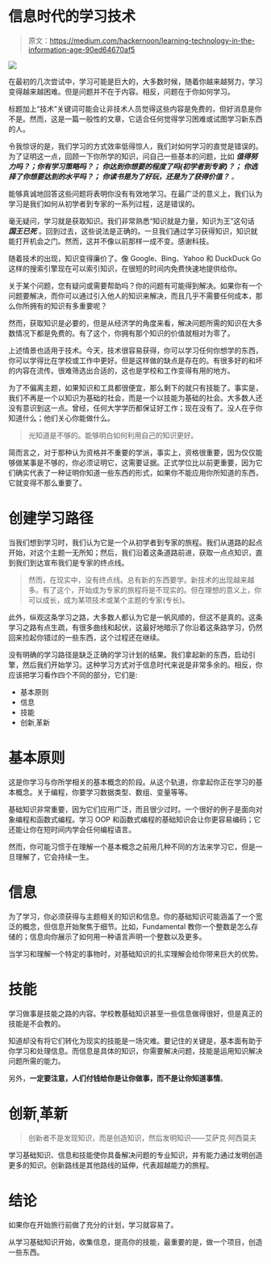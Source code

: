 # 信息时代的学习技术

> 原文：<https://medium.com/hackernoon/learning-technology-in-the-information-age-90ed64670af5>

![](img/fa2feda280850efdd5f75fed13cf0090.png)

在最初的几次尝试中，学习可能是巨大的，大多数时候，随着你越来越努力，学习变得越来越困难。但是问题并不在于内容。相反，问题在于你如何学习。

标题加上“技术”关键词可能会让非技术人员觉得这些内容是免费的，但好消息是你不是。然而，这是一篇一般性的文章，它适合任何觉得学习困难或试图学习新东西的人。

令我惊讶的是，我们学习的方式效率低得惊人，我们对如何学习的直觉是错误的。为了证明这一点，回顾一下你所学的知识，问自己一些基本的问题，比如 ***值得努力吗？；你有学习策略吗？；*** ***你达到你想要的程度了吗(初学者到专家)？；*** ***你选择了你想要达到的水平吗？；*** ***你读书是为了好玩，还是为了获得价值？*** *。*

能够真诚地回答这些问题将表明你没有有效地学习。在最广泛的意义上，我们认为学习是我们如何从初学者到专家的一系列过程，这是错误的。

毫无疑问，学习就是获取知识。我们非常熟悉“知识就是力量，知识为王”这句话 ***国王已死*** 。回到过去，这些说法是正确的。一旦我们通过学习获得知识，知识就能打开机会之门。然而，这并不像以前那样一成不变。感谢科技。

随着技术的出现，知识变得廉价了。像 Google、Bing、Yahoo 和 DuckDuck Go 这样的搜索引擎现在可以索引知识，在很短的时间内免费快速地提供给你。

关于某个问题，您有疑问或需要帮助吗？你的问题有可能得到解决。如果你有一个问题要解决，而你可以通过引入他人的知识来解决，而且几乎不需要任何成本，那么你所拥有的知识有多重要呢？

然而，获取知识是必要的，但是从经济学的角度来看，解决问题所需的知识在大多数情况下都是免费的。有了这个，你拥有那个知识的价值就相对为零了。

上述情景也适用于技术。今天，技术很容易获得，你可以学习任何你想学的东西，你可以学得比在学校或工作中更好。但是这样做的缺点是存在的。有很多好的和坏的内容在流传。很难筛选出合适的，这也是学校和工作变得有用的地方。

为了不偏离主题，如果知识和工具都很便宜，那么剩下的就只有技能了。事实是，我们不再是一个以知识为基础的社会，而是一个以技能为基础的社会。大多数人还没有意识到这一点。曾经，任何大学学历都保证好工作；现在没有了。没人在乎你知道什么；他们关心你能做什么。

> 光知道是不够的。能够明白如何利用自己的知识更好。

简而言之，对于那种认为资格并不重要的学派，事实上，资格很重要，因为仅仅能够做某事是不够的，你必须证明它，这需要证据。正式学位比以前更重要，因为它们确实代表了一种证明你知道一些东西的形式，如果你不能应用你所知道的东西，它就变得不那么重要了。

# 创建学习路径

当我们想到学习时，我们认为它是一个从初学者到专家的旅程。我们从道路的起点开始，对这个主题一无所知；然后，我们沿着这条道路前进，获取一点点知识，直到我们到达宣布我们是专家的终点线。

> 然而，在现实中，没有终点线。总有新的东西要学。新技术的出现越来越多。有了这个，开始成为专家的旅程将是不现实的。但在理想的意义上，你可以成长，成为某项技术或某个主题的专家(专长)。

此外，纵观这条学习之路，大多数人都认为它是一帆风顺的，但这不是真的。这条学习之路有点生疏，有很多曲线和起伏，这最好地暗示了你沿着这条路学习，仍然回来捡起你错过的一些东西，这个过程还在继续。

没有明确的学习路径是缺乏正确的学习计划的结果。我们拿起新的东西，启动引擎，然后我们开始学习。这种学习方式对于信息时代来说是非常多余的。相反，你应该把学习看作四个不同的部分，它们是:

*   基本原则
*   信息
*   技能
*   创新ˌ革新

# 基本原则

这是你学习与你所学相关的基本概念的阶段。从这个轨道，你拿起你正在学习的基本概念。关于编程，你要学习数据类型、数组、变量等等。

基础知识非常重要，因为它们应用广泛，而且很少过时。一个很好的例子是面向对象编程和函数式编程。学习 OOP 和函数式编程的基础知识会让你更容易编码；它还能让你在短时间内学会任何编程语言。

然而，你可能习惯于在理解一个基本概念之前用几种不同的方法来学习它，但是一旦理解了，它会持续一生。

# 信息

为了学习，你必须获得与主题相关的知识和信息。你的基础知识可能涵盖了一个宽泛的概念，但信息开始聚焦于细节。比如，Fundamental 教你一个整数是怎么存储的；信息向你展示了如何用一种语言声明一个整数以及更多。

当学习和理解一个特定的事物时，对基础知识的扎实理解会给你带来巨大的优势。

# 技能

学习做事是技能之路的内容。学校教基础知识甚至一些信息做得很好，但是真正的技能是不会教的。

知道却没有将它们转化为现实的技能是一场灾难。要记住的关键是，基本面有助于你学习和处理信息。而信息是具体的知识，你需要解决问题，技能是运用知识解决问题所需的能力。

另外，**一定要注意，人们付钱给你是让你做事，而不是让你知道事情**。

# 创新ˌ革新

> 创新者不是发现知识，而是创造知识，然后发明知识——艾萨克·阿西莫夫

学习基础知识、信息和技能使你具备解决问题的专业知识，并有能力通过发明创造更多的知识。创新路线是其他路线的延伸，代表超越能力的旅程。

# 结论

如果你在开始旅行前做了充分的计划，学习就容易了。

从学习基础知识开始，收集信息，提高你的技能，最重要的是，做一个项目，创造一些东西。